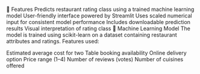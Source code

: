 🚀 Features
Predicts restaurant rating class using a trained machine learning model
User-friendly interface powered by Streamlit
Uses scaled numerical input for consistent model performance
Includes downloadable prediction results
Visual interpretation of rating class
🧠 Machine Learning Model
The model is trained using scikit-learn on a dataset containing restaurant attributes and ratings. Features used:

Estimated average cost for two
Table booking availability
Online delivery option
Price range (1–4)
Number of reviews (votes)
Number of cuisines offered
